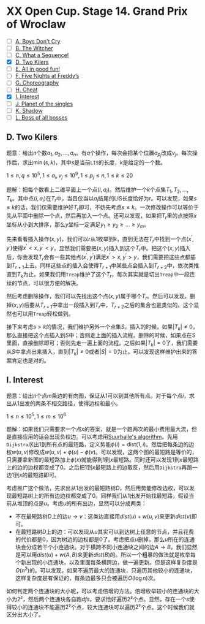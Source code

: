 # XX Open Cup. Stage 14. Grand Prix of Wroclaw

+ [ ] [A. Boys Don't Cry](https://official.contest.yandex.ru/opencupXX/contest/17756/problems/A/)
+ [ ] [B. The Witcher](https://official.contest.yandex.ru/opencupXX/contest/17756/problems/B/)
+ [ ] [C. What a Sequence!](https://official.contest.yandex.ru/opencupXX/contest/17756/problems/C/)
+ [x] [D. Two Kilers](https://official.contest.yandex.ru/opencupXX/contest/17756/problems/D/)
+ [ ] [E. All in good fun!](https://official.contest.yandex.ru/opencupXX/contest/17756/problems/E/)
+ [ ] [F. Five Nights at Freddy’s](https://official.contest.yandex.ru/opencupXX/contest/17756/problems/F/)
+ [ ] [G. Choreography](https://official.contest.yandex.ru/opencupXX/contest/17756/problems/G/)
+ [ ] [H. Cheat](https://official.contest.yandex.ru/opencupXX/contest/17756/problems/H/)
+ [x] [I. Interest](https://official.contest.yandex.ru/opencupXX/contest/17756/problems/I/)
+ [ ] [J. Planet of the singles](https://official.contest.yandex.ru/opencupXX/contest/17756/problems/J/)
+ [ ] [K. Shadow](https://official.contest.yandex.ru/opencupXX/contest/17756/problems/K/)
+ [ ] [L. Boss of all bosses](https://official.contest.yandex.ru/opencupXX/contest/17756/problems/L/)

## D. Two Kilers

题意：给出$n$个数$a_1,a_2,\dots,a_n$。有$q$个操作，每次会把某个位置$a_{p_j}$改成$v_j$。每次操作后，求出$\min(s, k)$，其中$s$是当前`LIS`的长度，$k$是给定的一个数。

$1 \le n, q \le 10^5, 1 \le a_i, v_j \le 10^9, 1 \le p_j \le n, 1 \le k \le 20$

题解：把每个数看上二维平面上一个点$(i,a_i)$。然后维护一个$k$个点集$T_1, T_2, \dots, T_k$。其中点$(i,a_i)$在$T_r$中，当且仅当以$a_i$结尾的LIS长度恰好为$r$。可以发现，如果$s \le k$的话，我们仅需要维护好$T_r$即可，不妨先考虑$s \le k$。一次修改操作可以等价于先从平面中删除一个点，然后再加入一个点。还可以发现，如果把$T_r$里的点按照$x$坐标从小到大排序，那么$y$坐标一定满足$y_1 \ge y_2 \ge \dots \ge y_m$。

先来看看插入操作$(x,y)$，我们可以$r$从$1$枚举到$k$，直到无法在$T_r$中找到一个点$(x^\prime,y^\prime)$使得$x^\prime < x, y^\prime <y$，显然我们需要把$(x,y)$插入到这个$T_r$中。把这个$(x,y)$插入后，你会发现$T_r$会有一些其他点$(x^\prime,y^\prime)$满足$x^\prime > x, y^\prime > y$，我们需要把这些点都插到$T_{r+1}$上去。同样这些点的插入会使得$T_{r+1}$中某些点会插入到$T_{r+2}$中，依次类推直到$T_k$为止。如果我们用`Treap`维护了这个$T_r$，每次其实就是切出`Treap`中一段连续的节点，可以很方便的解决。

然后考虑删除操作，我们可以先找出这个点$(x,y)$属于哪个$T_r$。然后可以发现，删掉$(x,y)$后要从$T_{r+1}$中拿出一段插入到$T_r$中，$T_{r+2}$之后的集合也是类似的。这个显然也可以用`Treap`轻松做到。

接下来考虑$s > k$的情况，我们维护另外一个点集$S$。插入的时候，如果$|T_k| \ne 0$，那么直接把这个点插入到$S$中；否则走上面的插入流程。删除的时候，如果点在$S$里面，直接删除即可；否则先走一遍上面的流程。之后如果$|T_k| = 0$了，我们需要从$S$中拿点出来插入，直到$|T_k| \ne 0$或者$|S| = 0$为止。可以发现这样维护出来的答案肯定也是对的。

## I. Interest

题意：给出$n$个点$m$条边的有向图，保证从$1$可以到其他所有点。对于每个点$i$，求出从$1$出发的两条不相交路径，使得边权和最小。

$1 \le n \le 10^5, 1 \le m \le 10^6$

题解：如果我们只需要求一个点$x$的答案，就是一个跑两次的最小费用最大流，但是直接应用的话会出现负权边。可以考虑用[Suurballe's algorithm](https://en.wikipedia.org/wiki/Suurballe%27s_algorithm)。先用`Dijkstra`求出$1$到所有点的最短路，定义势能$\phi(i)=\text{dist}(1,i)$。然后把每条边的边权$w(u,v)$修改成$w(u,v)+\phi(u)-\phi(v)$。可以发现，这两个图的最短路是等价的，只需要拿新图的最短路加上$\phi(x)$就能得到$1$到$x$最短路。同时还可以发现$1$到$x$最短路上的边的边权都变成了$0$。之后把$1$到$x$最短路上的边取反，然后用`Dijkstra`再跑一边$1$到$x$的最短路即可。

考虑推广这个做法，先求出从$1$出发的最短路树$D$，然后用势能修改边权，可以发现最短路树上的所有边边权都变成了$0$。同样我们从$1$出发开始找最短路，假设当前从堆顶的点是$u$。考虑$u$的所有出边，显然可以分成两类：

+ 不在最短路树$D$上的边$u \to v$：这类边直接用$dist(u)+w(u,v)$来更新$dist(v)$即可。
+ 在最短路树$D$上的边：可以发现从$u$其实可以到达树上任意的节点，并且花费的代价都是$0$，因为树边的边权都是$0$了。考虑把点$u$删掉，那么$u$所在的连通块会分成若干个小连通块。对于横跨不同小连通块之间的边$A \to B$，我们显然是可以用$dist(u) + w(A,B)$来更新$dist(B)$的。所以一个粗暴的做法就是枚举每个新出现的小连通块，以及里面每条横跨边，做一遍更新。但是这样复杂度是$O(n^2)$的。可以发现，如果不遍历最大的连通块，只遍历其他较小的连通块，这样复杂度是有保证的，每条边最多只会被遍历$O(\log n)$次。

如何判定两个连通块的大小呢，可以考虑倍增的方法。倍增枚举较小的连通块的大小为$2^s$，然后两个连通块各自跑$dfs$，要求恰好遍历$2^s$个点。显然，存在一个$s$使得较小的连通块不能遍历$2^s$个点，较大连通块可以遍历$2^s$个点。这个时候我们就区分出大小了。
